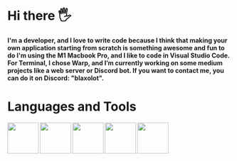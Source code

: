 <h1>Hi there 🖐️</h1>

<b> I'm a developer, and I love to write code because I think that making your own application starting from scratch is something awesome and fun to do I'm using the M1 Macbook Pro, and I like to code in Visual Studio Code. For Terminal, I chose Warp, and I’m currently working on some medium projects like a web server or Discord bot. If you want to contact me, you can do it on Discord: "blaxolot".
</b>

<h1>Languages and Tools</h1>

<img align=left width="70px" src="https://cdn.jsdelivr.net/gh/devicons/devicon/icons/python/python-original.svg" />
<img align="left" width="70px" src="https://cdn.jsdelivr.net/gh/devicons/devicon/icons/html5/html5-plain.svg" />  
<img align="left" width="70px" src="https://cdn.jsdelivr.net/gh/devicons/devicon/icons/css3/css3-plain.svg" />
<img align="left" width="70px" src="https://cdn.jsdelivr.net/gh/devicons/devicon/icons/javascript/javascript-original.svg" />
<img align="left" width="70px" src="https://cdn.jsdelivr.net/gh/devicons/devicon/icons/git/git-original.svg" />
